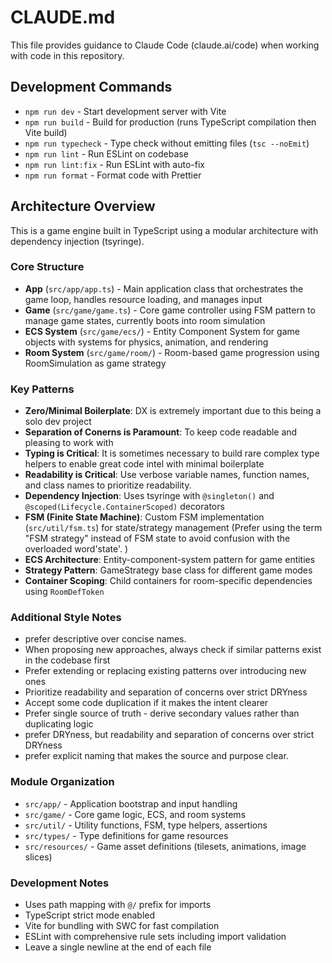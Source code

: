 # CLAUDE.md

This file provides guidance to Claude Code (claude.ai/code) when working with code in this repository.

## Development Commands

- `npm run dev` - Start development server with Vite
- `npm run build` - Build for production (runs TypeScript compilation then Vite build)
- `npm run typecheck` - Type check without emitting files (`tsc --noEmit`)
- `npm run lint` - Run ESLint on codebase
- `npm run lint:fix` - Run ESLint with auto-fix
- `npm run format` - Format code with Prettier

## Architecture Overview

This is a game engine built in TypeScript using a modular architecture with dependency injection (tsyringe).

### Core Structure

- **App** (`src/app/app.ts`) - Main application class that orchestrates the game loop, handles resource loading, and manages input
- **Game** (`src/game/game.ts`) - Core game controller using FSM pattern to manage game states, currently boots into room simulation
- **ECS System** (`src/game/ecs/`) - Entity Component System for game objects with systems for physics, animation, and rendering
- **Room System** (`src/game/room/`) - Room-based game progression using RoomSimulation as game strategy

### Key Patterns

- **Zero/Minimal Boilerplate**: DX is extremely important due to this being a solo dev project
- **Separation of Conerns is Paramount**: To keep code readable and pleasing to work with
- **Typing is Critical**: It is sometimes necessary to build rare complex type helpers to enable great code intel with minimal boilerplate
- **Readability is Critical**: Use verbose variable names, function names, and class names to prioritize readability. 
- **Dependency Injection**: Uses tsyringe with `@singleton()` and `@scoped(Lifecycle.ContainerScoped)` decorators
- **FSM (Finite State Machine)**: Custom FSM implementation (`src/util/fsm.ts`) for state/strategy management (Prefer using the term "FSM strategy" instead of FSM state to avoid confusion with the overloaded word'state'. )
- **ECS Architecture**: Entity-component-system pattern for game entities
- **Strategy Pattern**: GameStrategy base class for different game modes
- **Container Scoping**: Child containers for room-specific dependencies using `RoomDefToken`

### Additional Style Notes

- prefer descriptive over concise names.
- When proposing new approaches, always check if similar patterns exist in the codebase first
- Prefer extending or replacing existing patterns over introducing new ones
- Prioritize readability and separation of concerns over strict DRYness
- Accept some code duplication if it makes the intent clearer
- Prefer single source of truth - derive secondary values rather than duplicating logic
- prefer DRYness, but readability and separation of concerns over strict DRYness
- prefer explicit naming that makes the source and purpose clear.

### Module Organization

- `src/app/` - Application bootstrap and input handling
- `src/game/` - Core game logic, ECS, and room systems
- `src/util/` - Utility functions, FSM, type helpers, assertions
- `src/types/` - Type definitions for game resources
- `src/resources/` - Game asset definitions (tilesets, animations, image slices)

### Development Notes

- Uses path mapping with `@/` prefix for imports
- TypeScript strict mode enabled
- Vite for bundling with SWC for fast compilation
- ESLint with comprehensive rule sets including import validation
- Leave a single newline at the end of each file
